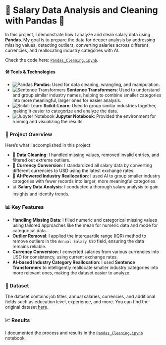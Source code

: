 # 💼 Salary Data Analysis and Cleaning with Pandas 🧹

In this project, I demonstrate how I analyze and clean salary data using **Pandas**. My goal is to prepare the data for deeper analysis by addressing missing values, detecting outliers, converting salaries across different currencies, and reallocating industry categories with AI.

Check the code here: [`Pandas_Cleaning.ipynb`](Pandas_Cleaning.ipynb).

#### 🛠️ Tools & Technologies

- ![Pandas](https://img.shields.io/badge/-Pandas-150458?logo=pandas&logoColor=white) **Pandas**: Used for data cleaning, wrangling, and manipulation.
- ![Sentence Transformers](https://img.shields.io/badge/-Sentence%20Transformers-3E5A8E?logo=tensorflow&logoColor=white) **Sentence Transformers**: Used to understand and group similar industry names, helping to combine smaller categories into more meaningful, larger ones for easier analysis.
- ![Scikit-Learn](https://img.shields.io/badge/-Scikit%20Learn-F7931E?logo=scikitlearn&logoColor=white) **Scikit-Learn**: Used to group similar industries together, making it easier to categorize and analyze the data.
- ![Jupyter Notebook](https://img.shields.io/badge/-Jupyter%20Notebook-F37626?logo=jupyter&logoColor=white) **Jupyter Notebook**: Provided the environment for running and visualizing the results.


### 🚀 Project Overview

Here’s what I accomplished in this project:
- 🧹 **Data Cleaning**: I handled missing values, removed invalid entries, and filtered out extreme outliers.
- 🔄 **Currency Conversion**: I standardized all salary data by converting different currencies to USD using the latest exchange rates.
- 🧠 **AI-Powered Industry Reallocation**: I used AI to group smaller industry categories with fewer records into larger, more meaningful categories.
- 📊 **Salary Data Analysis**: I conducted a thorough salary analysis to gain insights and identify trends.

### 📊 Key Features

- **Handling Missing Data**: I filled numeric and categorical missing values using tailored approaches like the mean for numeric data and mode for categorical data.
- **Outlier Removal**: I applied the interquartile range (IQR) method to remove outliers in the `Annual Salary USD` field, ensuring the data remains reliable.
- **Currency Conversion**: I converted salaries from various currencies into USD for consistency, using current exchange rates.
- **AI-based Industry Category Reallocation**: I used **Sentence Transformers** to intelligently reallocate smaller industry categories into more relevant ones, making the dataset easier to analyze.

### 📂 Dataset

The dataset contains job titles, annual salaries, currencies, and additional fields such as education level, experience, and more. You can find the original dataset [here](https://docs.google.com/spreadsheets/u/1/d/1rGCKXIKt-7l5gX06NAwO3pjqEHh-oPXtB8ihkp0vGWo/htmlview?usp=sharing).

### 📈 Results

I documented the process and results in the [`Pandas_Cleaning.ipynb`](Pandas_Cleaning.ipynb) notebook.
